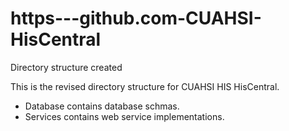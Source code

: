 https---github.com-CUAHSI-HisCentral
====================================

Directory structure created

This is the revised directory structure for CUAHSI HIS HisCentral. 
* Database contains database schmas. 
* Services contains web service implementations. 
